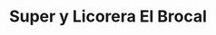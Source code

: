 ---
title: "Super y Licorera El Brocal"
url: /liberia/super-y-licorera-el-brocal/
shop: Supermarkt
---